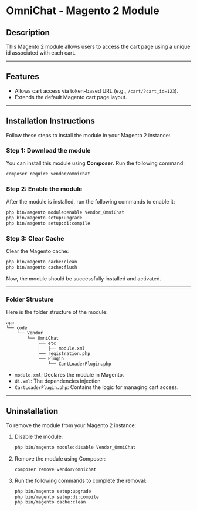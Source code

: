 # OmniChat - Magento 2 Module

## Description

This Magento 2 module allows users to access the cart page using a unique id associated with each cart.

---

## Features

- Allows cart access via token-based URL (e.g., `/cart/?cart_id=123`).
- Extends the default Magento cart page layout.

---

## Installation Instructions

Follow these steps to install the module in your Magento 2 instance:

### Step 1: Download the module

You can install this module using **Composer**. Run the following command:

```bash
composer require vendor/omnichat
```

### Step 2: Enable the module

After the module is installed, run the following commands to enable it:

```bash
php bin/magento module:enable Vendor_OmniChat
php bin/magento setup:upgrade
php bin/magento setup:di:compile
```

### Step 3: Clear Cache

Clear the Magento cache:

```bash
php bin/magento cache:clean
php bin/magento cache:flush
```

Now, the module should be successfully installed and activated.

---

### Folder Structure

Here is the folder structure of the module:

```text
app
└── code
    └── Vendor
        └── OmniChat
            ├── etc
            │   ├── module.xml
            ├── registration.php
            └── Plugin
                └── CartLoaderPlugin.php
```

- `module.xml`: Declares the module in Magento.
- `di.xml`: The dependencies injection
- `CartLoaderPlugin.php`: Contains the logic for managing cart access.

---

## Uninstallation

To remove the module from your Magento 2 instance:

1. Disable the module:
   ```bash
   php bin/magento module:disable Vendor_OmniChat
   ```

2. Remove the module using Composer:
   ```bash
   composer remove vendor/omnichat
   ```

3. Run the following commands to complete the removal:
   ```bash
   php bin/magento setup:upgrade
   php bin/magento setup:di:compile
   php bin/magento cache:clean
   ```

